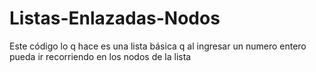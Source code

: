 # Listas-Enlazadas-Nodos
Este código lo q hace es una lista básica q al ingresar un numero entero pueda ir recorriendo en los nodos de la lista

